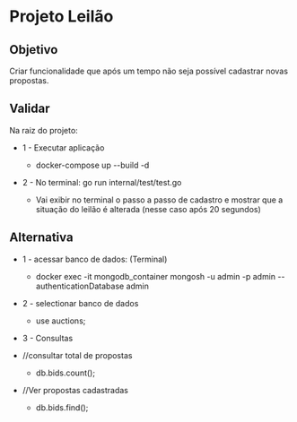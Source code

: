 # Projeto Leilão
## Objetivo
Criar funcionalidade que após um tempo não seja possível cadastrar novas propostas.

## Validar
Na raiz do projeto:

* 1 - Executar aplicação
    * docker-compose up --build -d

* 2 - No terminal: go run internal/test/test.go
    * Vai exibir no terminal o passo a passo de cadastro e mostrar que a situação do leilão é alterada (nesse caso após 20 segundos)


## Alternativa
* 1 - acessar banco de dados: (Terminal)
    * docker exec -it mongodb_container mongosh -u admin -p admin --authenticationDatabase admin

* 2 - selectionar banco de dados
    * use auctions;

* 3 - Consultas

* //consultar total de propostas
    * db.bids.count();

* //Ver propostas cadastradas
    * db.bids.find();



